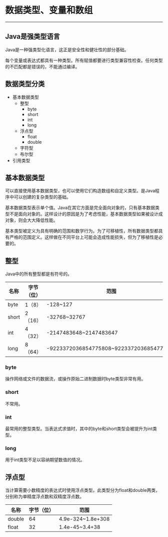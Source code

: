 # 数据类型、变量和数组
---
## Java是强类型语言
Java是一种强类型化语言，这正是安全性和健壮性的部分基础。

每个变量或表达式都具有一种类型。所有赋值都要进行类型兼容性检查。任何类型的不匹配都是错误的，不能通过编译。

## 数据类型分类
- 基本数据类型
	- 整型
		- byte
		- short
		- int
		- long
	- 浮点型
		- float
		- double
	- 字符型
	- 布尔型
- 引用类型

## 基本数据类型
可以直接使用基本数据类型，也可以使用它们构造数组和自定义类型。是Java程序中可以创建的复杂类型的基础。

基本数据类型表示单个值。Java在其它方面是完全面向对象的，只有基本数据类型不是面向对象的。这样设计的原因是为了考虑性能，基本数据类型如果被设计成对象，则会大大降低性能。

基本类型被定义为具有明确的范围和数学行为。为了可移植性，所有数据类型都具有严格的范围定义。这样做在不同平台上可能会造成性能损失，但为了移植性是必要的。

## 整型
Java中的所有整型都是有符号的。

|名称|字节（位）|范围|
|---|---|---|
|byte|1（8）|-128~127|
|short|2（16）|-32768~32767|
|int|4（32）|-2147483648~2147483647|
|long|8（64）|-9223372036854775808~9223372036854775807|

### byte
操作网络或文件的数据流，或操作原始二进制数据时byte类型非常有用。

### short
不常用。

### int
最常用的整型类型。当表达式求值时，其中的byte和short类型会被提升为int类型。

### long
用于int类型不足以容纳期望数值的情况。

## 浮点型
当计算需要小数精度的表达式时使用浮点类型。此类型分为float和double两类，分别称为单精度浮点数和双精度浮点数。

|名称|字节（位）|范围|
|---|---|---|
|double|64|4.9e-324~1.8e+308|
|float|32|1.4e-45~3.4+38|

